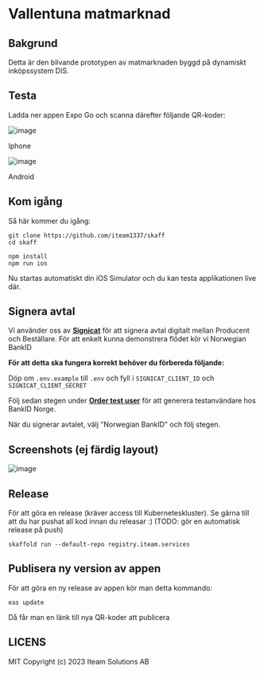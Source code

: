 # Vallentuna matmarknad

## Bakgrund

Detta är den blivande prototypen av matmarknaden byggd på dynamiskt inköpssystem DIS.

## Testa

Ladda ner appen Expo Go och scanna därefter följande QR-koder:

![image](https://github.com/Iteam1337/skaff/assets/395843/c4603d13-6f12-425c-8f42-2bfca059de26)

Iphone

![image](https://github.com/Iteam1337/skaff/assets/395843/0c164b7b-af4d-4539-9b73-f8fd6445ae7a)

Android

## Kom igång

Så här kommer du igång:

    git clone https://github.com/iteam1337/skaff
    cd skaff

    npm install
    npm run ios

Nu startas automatiskt din iOS Simulator och du kan testa applikationen live där.

## Signera avtal

Vi använder oss av [**Signicat**](https://developer.signicat.com/) för att signera avtal digitalt mellan Producent och Beställare. För att enkelt kunna demonstrera flödet kör vi Norwegian BankID

**För att detta ska fungera korrekt behöver du förbereda följande:**

Döp om `.env.example` till `.env` och fyll i `SIGNICAT_CLIENT_ID` och `SIGNICAT_CLIENT_SECRET`

Följ sedan stegen under [**Order test user**](https://developer.signicat.com/identity-methods/nbid/test/#order-test-user) för att generera testanvändare hos BankID Norge.

När du signerar avtalet, välj "Norwegian BankID" och följ stegen.

## Screenshots (ej färdig layout)

![image](https://user-images.githubusercontent.com/395843/232560646-26c641a6-429d-46cc-8b9d-1ed460c9e119.png)

## Release

För att göra en release (kräver access till Kuberneteskluster). Se gärna till att du har pushat all kod innan du releasar :) (TODO: gör en automatisk release på push)

    skaffold run --default-repo registry.iteam.services

## Publisera ny version av appen

För att göra en ny release av appen kör man detta kommando:

    eas update

Då får man en länk till nya QR-koder att publicera

## LICENS

MIT Copyright (c) 2023 Iteam Solutions AB
